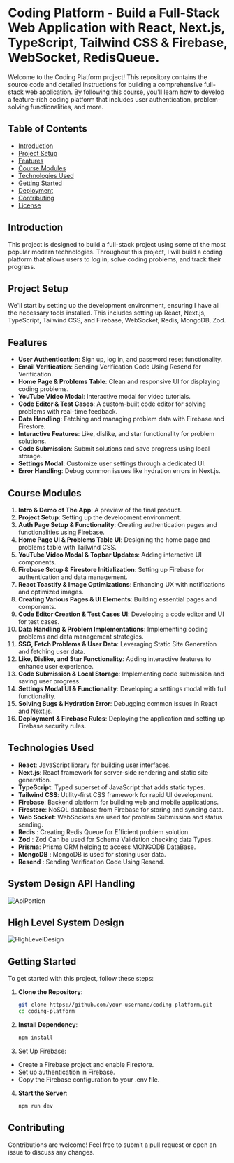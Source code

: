 # Coding Platform - Build a Full-Stack Web Application with React, Next.js, TypeScript, Tailwind CSS & Firebase, WebSocket, RedisQueue.

Welcome to the Coding Platform project! This repository contains the source code and detailed instructions for building a comprehensive full-stack web application. By following this course, you'll learn how to develop a feature-rich coding platform that includes user authentication, problem-solving functionalities, and more.

## Table of Contents

- [Introduction](#introduction)
- [Project Setup](#project-setup)
- [Features](#features)
- [Course Modules](#course-modules)
- [Technologies Used](#technologies-used)
- [Getting Started](#getting-started)
- [Deployment](#deployment)
- [Contributing](#contributing)
- [License](#license)

## Introduction

This project is designed to build a full-stack project using some of the most popular modern technologies. Throughout this project, I will build a coding platform that allows users to log in, solve coding problems, and track their progress.

## Project Setup

We'll start by setting up the development environment, ensuring I have all the necessary tools installed. This includes setting up React, Next.js, TypeScript, Tailwind CSS, and Firebase, WebSocket, Redis, MongoDB, Zod.

## Features

- **User Authentication**: Sign up, log in, and password reset functionality.
- **Email Verification**: Sending Verification Code Using Resend for Verification.
- **Home Page & Problems Table**: Clean and responsive UI for displaying coding problems.
- **YouTube Video Modal**: Interactive modal for video tutorials.
- **Code Editor & Test Cases**: A custom-built code editor for solving problems with real-time feedback.
- **Data Handling**: Fetching and managing problem data with Firebase and Firestore.
- **Interactive Features**: Like, dislike, and star functionality for problem solutions.
- **Code Submission**: Submit solutions and save progress using local storage.
- **Settings Modal**: Customize user settings through a dedicated UI.
- **Error Handling**: Debug common issues like hydration errors in Next.js.

## Course Modules

1. **Intro & Demo of The App**: A preview of the final product.
2. **Project Setup**: Setting up the development environment.
3. **Auth Page Setup & Functionality**: Creating authentication pages and functionalities using Firebase.
4. **Home Page UI & Problems Table UI**: Designing the home page and problems table with Tailwind CSS.
5. **YouTube Video Modal & Topbar Updates**: Adding interactive UI components.
6. **Firebase Setup & Firestore Initialization**: Setting up Firebase for authentication and data management.
7. **React Toastify & Image Optimizations**: Enhancing UX with notifications and optimized images.
8. **Creating Various Pages & UI Elements**: Building essential pages and components.
9. **Code Editor Creation & Test Cases UI**: Developing a code editor and UI for test cases.
10. **Data Handling & Problem Implementations**: Implementing coding problems and data management strategies.
11. **SSG, Fetch Problems & User Data**: Leveraging Static Site Generation and fetching user data.
12. **Like, Dislike, and Star Functionality**: Adding interactive features to enhance user experience.
13. **Code Submission & Local Storage**: Implementing code submission and saving user progress.
14. **Settings Modal UI & Functionality**: Developing a settings modal with full functionality.
15. **Solving Bugs & Hydration Error**: Debugging common issues in React and Next.js.
16. **Deployment & Firebase Rules**: Deploying the application and setting up Firebase security rules.

## Technologies Used

- **React**: JavaScript library for building user interfaces.
- **Next.js**: React framework for server-side rendering and static site generation.
- **TypeScript**: Typed superset of JavaScript that adds static types.
- **Tailwind CSS**: Utility-first CSS framework for rapid UI development.
- **Firebase**: Backend platform for building web and mobile applications.
- **Firestore**: NoSQL database from Firebase for storing and syncing data.
- **Web Socket**: WebSockets are used for problem Submission and status sending.
- **Redis** : Creating Redis Queue for Efficient problem solution.
- **Zod** : Zod Can be used for Schema Validation checking data Types.
- **Prisma**: Prisma ORM helping to access MONGODB DataBase.
- **MongoDB** : MongoDB is used for storing user data.
- **Resend** : Sending Verification Code Using Resend.

## System Design API Handling 
![ApiPortion](https://github.com/user-attachments/assets/cc8b9f79-d8d2-4082-b93a-924fb6aa362e)


## High Level System Design
![HighLevelDesign](https://github.com/user-attachments/assets/5dc15f0b-4169-4ec2-83f2-528d38954ce3)


## Getting Started

To get started with this project, follow these steps:

1. **Clone the Repository**:
   ```bash
   git clone https://github.com/your-username/coding-platform.git
   cd coding-platform
   ```
2. **Install Dependency**:
   ```bash
   npm install
   ```
3. Set Up Firebase:

- Create a Firebase project and enable Firestore.
- Set up authentication in Firebase.
- Copy the Firebase configuration to your .env file.

4. **Start the Server**:
   ```bash
   npm run dev
   ```

## Contributing
Contributions are welcome! Feel free to submit a pull request or open an issue to discuss any changes.
